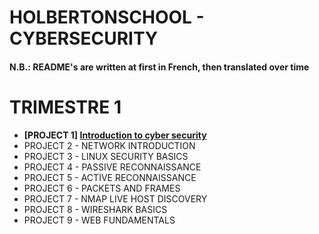 # HOLBERTONSCHOOL - CYBERSECURITY
#### N.B.: README's are written at first in French, then translated over time


# TRIMESTRE 1
- **[PROJECT 1] [Introduction to cyber security](https://github.com/KillianBHV/holbertonschool-cyber_security/cybersecurity_basics/0x00_introduction_cybersecurity)**
- PROJECT 2 - NETWORK INTRODUCTION
- PROJECT 3 - LINUX SECURITY BASICS
- PROJECT 4 - PASSIVE RECONNAISSANCE
- PROJECT 5 - ACTIVE RECONNAISSANCE
- PROJECT 6 - PACKETS AND FRAMES
- PROJECT 7 - NMAP LIVE HOST DISCOVERY
- PROJECT 8 - WIRESHARK BASICS
- PROJECT 9 - WEB FUNDAMENTALS
